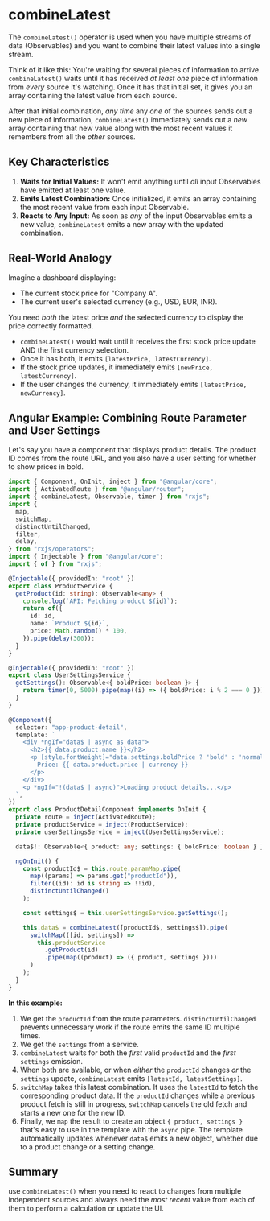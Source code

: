 # combineLatest

The `combineLatest()` operator is used when you have multiple streams of data (Observables) and you want to combine their latest values into a single stream.

Think of it like this: You're waiting for several pieces of information to arrive. `combineLatest()` waits until it has received _at least one_ piece of information from _every_ source it's watching. Once it has that initial set, it gives you an array containing the latest value from each source.

After that initial combination, _any time_ any _one_ of the sources sends out a new piece of information, `combineLatest()` immediately sends out a _new_ array containing that new value along with the most recent values it remembers from all the _other_ sources.

## Key Characteristics

1.  **Waits for Initial Values:** It won't emit anything until _all_ input Observables have emitted at least one value.
2.  **Emits Latest Combination:** Once initialized, it emits an array containing the most recent value from each input Observable.
3.  **Reacts to Any Input:** As soon as _any_ of the input Observables emits a new value, `combineLatest` emits a new array with the updated combination.

## Real-World Analogy

Imagine a dashboard displaying:

- The current stock price for "Company A".
- The current user's selected currency (e.g., USD, EUR, INR).

You need _both_ the latest price _and_ the selected currency to display the price correctly formatted.

- `combineLatest()` would wait until it receives the first stock price update AND the first currency selection.
- Once it has both, it emits `[latestPrice, latestCurrency]`.
- If the stock price updates, it immediately emits `[newPrice, latestCurrency]`.
- If the user changes the currency, it immediately emits `[latestPrice, newCurrency]`.

## Angular Example: Combining Route Parameter and User Settings

Let's say you have a component that displays product details. The product ID comes from the route URL, and you also have a user setting for whether to show prices in bold.

```typescript
import { Component, OnInit, inject } from "@angular/core";
import { ActivatedRoute } from "@angular/router";
import { combineLatest, Observable, timer } from "rxjs";
import {
  map,
  switchMap,
  distinctUntilChanged,
  filter,
  delay,
} from "rxjs/operators";
import { Injectable } from "@angular/core";
import { of } from "rxjs";

@Injectable({ providedIn: "root" })
export class ProductService {
  getProduct(id: string): Observable<any> {
    console.log(`API: Fetching product ${id}`);
    return of({
      id: id,
      name: `Product ${id}`,
      price: Math.random() * 100,
    }).pipe(delay(300));
  }
}

@Injectable({ providedIn: "root" })
export class UserSettingsService {
  getSettings(): Observable<{ boldPrice: boolean }> {
    return timer(0, 5000).pipe(map((i) => ({ boldPrice: i % 2 === 0 })));
  }
}

@Component({
  selector: "app-product-detail",
  template: `
    <div *ngIf="data$ | async as data">
      <h2>{{ data.product.name }}</h2>
      <p [style.fontWeight]="data.settings.boldPrice ? 'bold' : 'normal'">
        Price: {{ data.product.price | currency }}
      </p>
    </div>
    <p *ngIf="!(data$ | async)">Loading product details...</p>
  `,
})
export class ProductDetailComponent implements OnInit {
  private route = inject(ActivatedRoute);
  private productService = inject(ProductService);
  private userSettingsService = inject(UserSettingsService);

  data$!: Observable<{ product: any; settings: { boldPrice: boolean } }>;

  ngOnInit() {
    const productId$ = this.route.paramMap.pipe(
      map((params) => params.get("productId")),
      filter((id): id is string => !!id),
      distinctUntilChanged()
    );

    const settings$ = this.userSettingsService.getSettings();

    this.data$ = combineLatest([productId$, settings$]).pipe(
      switchMap(([id, settings]) =>
        this.productService
          .getProduct(id)
          .pipe(map((product) => ({ product, settings })))
      )
    );
  }
}
```

**In this example:**

1.  We get the `productId` from the route parameters. `distinctUntilChanged` prevents unnecessary work if the route emits the same ID multiple times.
2.  We get the `settings` from a service.
3.  `combineLatest` waits for both the _first_ valid `productId` and the _first_ `settings` emission.
4.  When both are available, or when _either_ the `productId` changes _or_ the `settings` update, `combineLatest` emits `[latestId, latestSettings]`.
5.  `switchMap` takes this latest combination. It uses the `latestId` to fetch the corresponding product data. If the `productId` changes while a previous product fetch is still in progress, `switchMap` cancels the old fetch and starts a new one for the new ID.
6.  Finally, we `map` the result to create an object `{ product, settings }` that's easy to use in the template with the `async` pipe. The template automatically updates whenever `data$` emits a new object, whether due to a product change or a setting change.

## Summary

use `combineLatest()` when you need to react to changes from multiple independent sources and always need the _most recent_ value from each of them to perform a calculation or update the UI.
